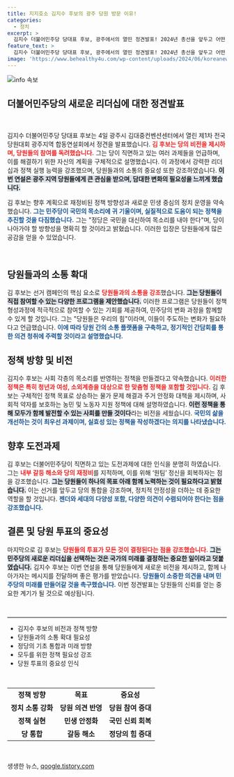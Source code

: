 ```yaml
---
title: 지지호소 김지수 후보의 광주 당원 방문 이유!
categories:
  - 정치
excerpt: >
  김지수 더불어민주당 당대표 후보, 광주에서의 열띤 정견발표! 2024년 총선을 앞두고 어떤 비전을 제시했을지 궁금하다면 클릭하세요!
feature_text: >
  김지수 더불어민주당 당대표 후보, 광주에서의 열띤 정견발표! 2024년 총선을 앞두고 어떤 비전을 제시했을지 궁금하다면 클릭하세요!
image: 'https://www.behealthy4u.com/wp-content/uploads/2024/06/koreanews.jpg'
---
```


<p><img src="https://www.behealthy4u.com/wp-content/uploads/2024/06/koreanews.jpg" alt="info 속보" /></p>

<h2 data-ke-size="size26">더불어민주당의 새로운 리더십에 대한 정견발표</h2>

<p data-ke-size="size16">&nbsp;</p>

<p>김지수 더불어민주당 당대표 후보는 4일 광주시 김대중컨벤션센터에서 열린 제1차 전국당원대회 광주지역 합동연설회에서 정견을 발표했습니다. <b><span style="color: #ee2323;">김 후보는 당의 비전을 제시하며, 당원들의 참여를 독려했습니다.</span></b> 그는 당이 직면하고 있는 여러 과제들을 언급하며, 이를 해결하기 위한 자신의 계획을 구체적으로 설명했습니다. 이 과정에서 강력한 리더십과 정책 실행 능력을 강조했으며, 당원들과의 소통의 중요성 또한 강조하였습니다. <b><span style="background-color: #21538527;">이번 연설은 광주 지역 당원들에게 큰 관심을 받으며, 담대한 변화의 필요성을 느끼게 했습니다.</span></b></p>

<p>김 후보는 향후 계획으로 재정비된 정책 방향성과 새로운 민생 중심의 정치 운영을 약속했습니다. <b><span style="color: #1a5490;">그는 민주당이 국민의 목소리에 귀 기울이며, 실질적으로 도움이 되는 정책을 추진할 것을 다짐했습니다.</span></b> 그는 "정당은 국민을 대신하여 목소리를 내야 한다"며, 당이 나아가야 할 방향성을 명확히 할 것이라고 밝혔습니다. 이러한 입장은 당원들에게 많은 공감을 얻을 수 있었습니다. <p data-ke-size="size16">&nbsp;</p></p>

<h2 data-ke-size="size26">당원들과의 소통 확대</h2>

<p>김 후보는 선거 캠페인의 핵심 요소로 <b><span style="color: #ee2323;">당원들과의 소통을 강조</span></b>했습니다. <b><span style="background-color: #21538527;">그는 당원들이 직접 참여할 수 있는 다양한 프로그램을 제안했습니다.</span></b> 이러한 프로그램은 당원들이 정책 형성과정에 적극적으로 참여할 수 있는 기회를 제공하여, 민주당의 변화 과정을 함께할 수 있게 할 것입니다. 그는 "당원들은 우리의 힘"이라며, 이들이 주도하는 변화가 필요하다고 언급했습니다. <b><span style="color: #1a5490;">이에 따라 당원 간의 소통 플랫폼을 구축하고, 정기적인 간담회를 통한 의견 청취에 주력할 것이라고 설명했습니다.</span></b></p>

<h2 data-ke-size="size26">정책 방향 및 비전</h2>

<p>김지수 후보는 사회 각층의 목소리를 반영하는 정책을 만들겠다고 약속했습니다. <b><span style="color: #ee2323;">이러한 정책은 특히 청년과 여성, 소외계층을 대상으로 한 맞춤형 정책을 포함할 것입니다.</span></b> 김 후보는 구체적인 정책 목표로 상승하는 물가 문제 해결과 주거 안정화 대책을 제시하며, 사회적 약자를 보호하는 농민 및 노동자 지원 정책에 대해 설명하였습니다. <b><span style="background-color: #21538527;">이런 정책을 통해 모두가 함께 발전할 수 있는 사회를 만들 것이다</span></b>라는 비전을 세웠습니다. <b><span style="color: #1a5490;">국민의 삶을 개선하는 것이 최우선 과제이며, 실효성 있는 정책을 작성하겠다는 의지를 나타냈습니다.</span></b></p>

<h2 data-ke-size="size26">향후 도전과제</h2>

<p>김 후보는 더불어민주당이 직면하고 있는 도전과제에 대한 인식을 분명히 하였습니다. 그는 <b><span style="color: #ee2323;">내부 갈등 해소와 당의 재정비</span></b>를 지적하며, 이를 위해 ‘원팀’ 정신을 회복하자는 점을 강조했습니다. <b><span style="background-color: #21538527;">그는 당원들이 하나의 목표 아래 함께 노력하는 것이 필요하다고 밝혔습니다.</span></b> 이는 선거를 앞두고 당의 통합을 강조하며, 정치적 안정성을 더하는 데 중요한 역할을 할 것입니다. <b><span style="color: #1a5490;">젠더와 세대의 다양성 포함, 다양한 의견이 수렴되어야 한다는 점을 강조했습니다.</span></b></p>

<h2 data-ke-size="size26">결론 및 당원 투표의 중요성</h2>

<p>마지막으로 김 후보는 <b><span style="color: #ee2323;">당원들의 투표가 모든 것이 결정된다는 점을 강조했습니다.</span></b> <b><span style="background-color: #21538527;">그는 민주당의 새로운 리더십을 선택하는 것은 국가의 미래를 결정하는 중요한 일이라고 덧붙였습니다.</span></b> 김지수 후보는 이번 연설을 통해 당원들에게 새로운 비전을 제시하고, 함께 나아가자는 메시지를 전달하며 좋은 평가를 받았습니다. <b><span style="color: #1a5490;">당원들이 소중한 의견을 내며 민주당의 미래를 만들어갈 것을 촉구했습니다.</span></b> 이번 정견발표는 당원들의 신뢰를 얻는 중요한 계기가 될 것으로 예상됩니다. <p data-ke-size="size16">&nbsp;</p> </p>

<hr style="height: 1px; border: 0; border-top: 1px solid #ccc;" />

<ul>
    <li>김지수 후보의 비전과 정책 방향</li>
    <li>당원들과의 소통 확대 필요성</li>
    <li>정당의 기초 통합과 미래 방향</li>
    <li>모두를 위한 정책 필요성 강조</li>
    <li>당원 투표의 중요성 인식</li>
</ul> 

<p data-ke-size="size16">&nbsp;</p>

<table style="width: 100%; border-collapse: collapse;">
    <tr>
        <td style="text-align: center; height: 17px;"><b>정책 방향</b></td>
        <td style="text-align: center; height: 17px;"><b>목표</b></td>
        <td style="text-align: center; height: 17px;"><b>중요성</b></td>
    </tr>
    <tr>
        <td style="text-align: center; height: 17px;"><b>정치 소통 강화</b></td>
        <td style="text-align: center; height: 17px;"><b>당원 의견 반영</b></td>
        <td style="text-align: center; height: 17px;"><b>당원 참여 증대</b></td>
    </tr>
    <tr>
        <td style="text-align: center; height: 17px;"><b>정책 실현</b></td>
        <td style="text-align: center; height: 17px;"><b>민생 안정화</b></td>
        <td style="text-align: center; height: 17px;"><b>국민 신뢰 회복</b></td>
    </tr>
    <tr>
        <td style="text-align: center; height: 17px;"><b>당 통합</b></td>
        <td style="text-align: center; height: 17px;"><b>갈등 해소</b></td>
        <td style="text-align: center; height: 17px;"><b>정당의 힘 증대</b></td>
    </tr>
</table>

<p data-ke-size="size16">&nbsp;</p>
생생한 뉴스, <a href="https://qoogle.tistory.com" rel="dofollow">qoogle.tistory.com</a>


